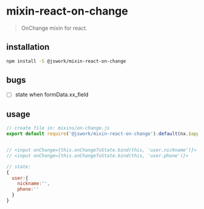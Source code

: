 # mixin-react-on-change
> OnChange mixin for react.

## installation
```bash
npm install -S @jswork/mixin-react-on-change
```

## bugs
- [ ] state when formData.xx_field

## usage
```js
// create file in: mixins/on-change.js
export default require('@jswork/mixin-react-on-change').default(nx.$app);


// <input onChange={this.onChangeToState.bind(this, 'user.nickname')}>
// <input onChange={this.onChangeToState.bind(this, 'user.phone')}>

// state:
{
  user:{
    nickname:'',
    phone:''
  }
}
```
